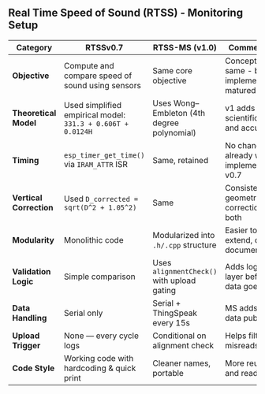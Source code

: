## Real Time Speed of Sound (RTSS) - Monitoring Setup

| Category                | RTSSv0.7                                                    | RTSS-MS (v1.0)                             | Commentary                                     |
| ----------------------- | ----------------------------------------------------------- | ------------------------------------------ | ---------------------------------------------- |
| **Objective**           | Compute and compare speed of sound using sensors            | Same core objective                        | Conceptually same - but implementation matured |
| **Theoretical Model**   | Used simplified empirical model: `331.3 + 0.606T + 0.0124H` | Uses Wong–Embleton (4th degree polynomial) | v1 adds scientific rigor and accuracy          |
| **Timing**              | `esp_timer_get_time()` via `IRAM_ATTR` ISR                  | Same, retained                             | No change — already well-implemented in v0.7   |
| **Vertical Correction** | Used `D_corrected = sqrt(D^2 + 1.05^2)`                     | Same                                       | Consistent geometric correction in both        |
| **Modularity**          | Monolithic code                                             | Modularized into `.h/.cpp` structure       | Easier to extend, debug, document              |
| **Validation Logic**    | Simple comparison                                           | Uses `alignmentCheck()` with upload gating | Adds logic layer before data goes out          |
| **Data Handling**       | Serial only                                                 | Serial + ThingSpeak every 15s              | MS adds live data publishing                   |
| **Upload Trigger**      | None — every cycle logs                                     | Conditional on alignment check             | Helps filter out misreads/noise                |
| **Code Style**          | Working code with hardcoding & quick print                  | Cleaner names, portable                    | More reusable and readable                     |
